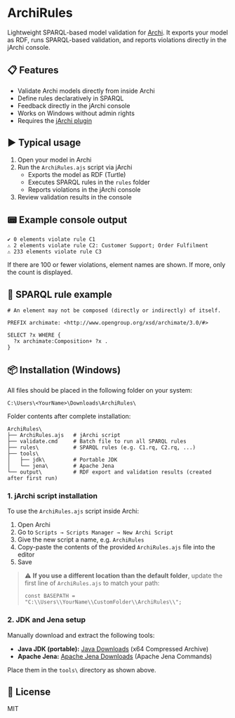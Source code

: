 
# ArchiRules
Lightweight SPARQL-based model validation for [Archi](https://www.archimatetool.com/). It exports your model as RDF, runs SPARQL-based validation, and reports violations directly in the jArchi console.

## 📋 Features
-   Validate Archi models directly from inside Archi
-   Define rules declaratively in SPARQL
-   Feedback directly in the jArchi console
-   Works on Windows without admin rights
-   Requires the [jArchi plugin](https://www.archimatetool.com/plugins/)

## ▶️ Typical usage
1.  Open your model in Archi
2.  Run the `ArchiRules.ajs` script via jArchi
    -   Exports the model as RDF (Turtle)
    -   Executes SPARQL rules in the `rules` folder
    -   Reports violations in the jArchi console
4.  Review validation results in the console

## 📟 Example console output
```
✔ 0 elements violate rule C1
⚠ 2 elements violate rule C2: Customer Support; Order Fulfilment
⚠ 233 elements violate rule C3
```

If there are 100 or fewer violations, element names are shown. If more, only the count is displayed.

## 📐 SPARQL rule example
```sparql
# An element may not be composed (directly or indirectly) of itself.

PREFIX archimate: <http://www.opengroup.org/xsd/archimate/3.0/#>

SELECT ?x WHERE {
  ?x archimate:Composition+ ?x .
}
```

## 📦 Installation (Windows)
All files should be placed in the following folder on your system:
```
C:\Users\<YourName>\Downloads\ArchiRules\
```

Folder contents after complete installation:
```
ArchiRules\
├── ArchiRules.ajs   # jArchi script
├── validate.cmd     # Batch file to run all SPARQL rules
├── rules\           # SPARQL rules (e.g. C1.rq, C2.rq, ...)
├── tools\           
│   ├── jdk\         # Portable JDK
│   └── jena\        # Apache Jena
└── output\          # RDF export and validation results (created after first run)
```

### 1. jArchi script installation
To use the `ArchiRules.ajs` script inside Archi:
1.  Open Archi
2.  Go to `Scripts → Scripts Manager → New Archi Script`
3.  Give the new script a name, e.g. `ArchiRules`
4.  Copy-paste the contents of the provided `ArchiRules.ajs` file into the editor
5.  Save

> ⚠ **If you use a different location than the default folder**, update the first line of `ArchiRules.ajs` to match your path:
> 
> ```
> const BASEPATH = "C:\\Users\\YourName\\CustomFolder\\ArchiRules\\";
> ```

### 2. JDK and Jena setup
Manually download and extract the following tools:
-   **Java JDK (portable):**  [Java Downloads](https://www.oracle.com/java/technologies/downloads/) (x64 Compressed Archive)
-   **Apache Jena:**  [Apache Jena Downloads](https://jena.apache.org/download/) (Apache Jena Commands)

Place them in the `tools\` directory as shown above.

## 📄 License
MIT
